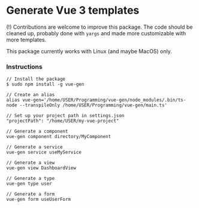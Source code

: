 # Generate Vue 3 templates

(!) Contributions are welcome to improve this package. The code should be cleaned up, probably done with `yargs` and made more customizable with more templates.

This package currently works with Linux (and maybe MacOS) only.

### Instructions

````
// Install the package
$ sudo npm install -g vue-gen

// Create an alias
alias vue-gen='/home/USER/Programming/vue-gen/node_modules/.bin/ts-node --transpileOnly /home/USER/Programming/vue-gen/main.ts'

// Set up your project path in settings.json
"projectPath": "/home/USER/my-vue-project"

// Generate a component
vue-gen component directory/MyComponent

// Generate a service
vue-gen service useMyService

// Generate a view
vue-gen view DashboardView

// Generate a type
vue-gen type user

// Generate a form
vue-gen form useUserForm
````

